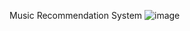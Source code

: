Music Recommendation System
![image](https://github.com/prathamesh-rs-10/Music_Recommendation_System/assets/94855461/c593291c-2dab-48f9-9a99-1f6deab032e5)

